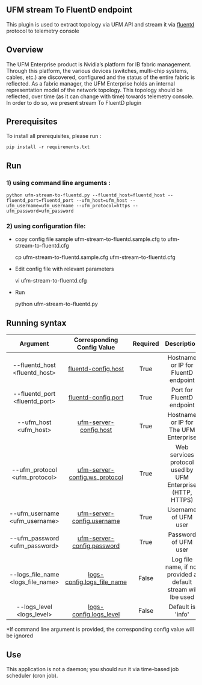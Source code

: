 UFM stream To FluentD endpoint
--------------------------------------------------------


This plugin is used to extract topology via UFM API and stream it via [fluentd](https://www.fluentd.org/) protocol to telemetry console

Overview
--------------------------------------------------------

The UFM Enterprise product is Nvidia’s platform for IB fabric management. Through this platform, the various devices (switches, multi-chip systems, cables, etc.) are discovered, configured and the status of the entire fabric is reflected.
As a fabric manager, the UFM Enterprise holds an internal representation model of the network topology. This topology should be reflected, over time (as it can change with time) towards telemetry console. In order to do so, we present stream To FluentD plugin



Prerequisites 
--------------------------------------------------------

To install all prerequisites, please run :

    pip install -r requirements.txt

Run  
-------------------------------------------------------- 
### 1) using command line arguments :


    python ufm-stream-to-fluentd.py --fluentd_host=fluentd_host --fluentd_port=fluentd_port --ufm_host=ufm_host --ufm_username=ufm_username --ufm_protocol=https --ufm_password=ufm_password


### 2) using configuration file:
  
  - copy config file sample ufm-stream-to-fluentd.sample.cfg to ufm-stream-to-fluentd.cfg 
      
    
    cp ufm-stream-to-fluentd.sample.cfg ufm-stream-to-fluentd.cfg

  - Edit config file with relevant parameters 

    
    vi ufm-stream-to-fluentd.cfg

  - Run

    
    python ufm-stream-to-fluentd.py

 Running syntax
--------------------------------------------------------

| Argument | Corresponding Config Value | Required | Description | 
| :---: | :---: |:---: |:---: |
| --fluentd_host <fluentd_host> | [fluentd-config.host](ufm-stream-to-fluentd/ufm-stream-to-fluentd.sample.cfg#L19) | True |  Hostname or IP for FluentD endpoint
| --fluentd_port <fluentd_port> | [fluentd-config.port](ufm-stream-to-fluentd/ufm-stream-to-fluentd.sample.cfg#20) | True | Port for FluentD endpoint  
| --ufm_host <ufm_host> | [ufm-server-config.host](ufm-stream-to-fluentd/ufm-stream-to-fluentd.sample.cfg#L3) | True | Hostname or IP for The UFM Enterprise
| --ufm_protocol <ufm_protocol> | [ufm-server-config.ws_protocol](ufm-stream-to-fluentd/ufm-stream-to-fluentd.sample.cfg#L6) | True | Web services protocol used by UFM Enterprise (HTTP, HTTPS)  
| --ufm_username <ufm_username> | [ufm-server-config.username](ufm-stream-to-fluentd/ufm-stream-to-fluentd.sample.cfg#L8) | True | Username of UFM user
| --ufm_password <ufm_password> | [ufm-server-config.password](ufm-stream-to-fluentd/ufm-stream-to-fluentd.sample.cfg#L9) | True | Password of UFM user
| --logs_file_name <logs_file_name> | [logs-config.logs_file_name](ufm-stream-to-fluentd/ufm-stream-to-fluentd.sample.cfg#L24) | False | Log file name, if not provided a default stream wil lbe used
| --logs_level <logs_level> | [logs-config.logs_level](ufm-stream-to-fluentd/ufm-stream-to-fluentd.sample.cfg#L27) | False | Default is 'info' 
   
*If command line argument is provided, the corresponding config value will be ignored

Use
-------------------------------------------------------- 
This application is not a daemon; you should run it via time-based job scheduler (cron job).
